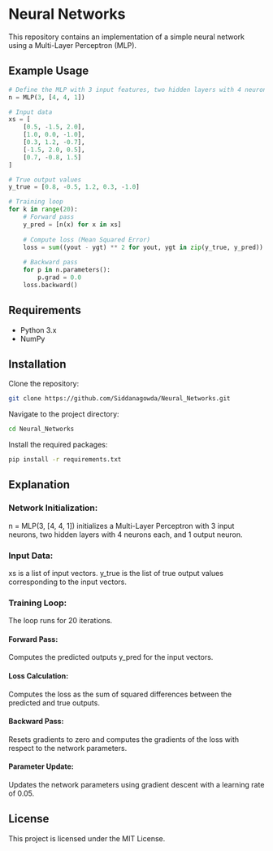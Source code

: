 # Neural Networks

This repository contains an implementation of a simple neural network using a Multi-Layer Perceptron (MLP).

## Example Usage

```python
# Define the MLP with 3 input features, two hidden layers with 4 neurons each, and 1 output neuron
n = MLP(3, [4, 4, 1])

# Input data
xs = [
    [0.5, -1.5, 2.0],
    [1.0, 0.0, -1.0],
    [0.3, 1.2, -0.7],
    [-1.5, 2.0, 0.5],
    [0.7, -0.8, 1.5]
]

# True output values
y_true = [0.8, -0.5, 1.2, 0.3, -1.0]

# Training loop
for k in range(20):
    # Forward pass
    y_pred = [n(x) for x in xs]
    
    # Compute loss (Mean Squared Error)
    loss = sum((yout - ygt) ** 2 for yout, ygt in zip(y_true, y_pred))
    
    # Backward pass
    for p in n.parameters():
        p.grad = 0.0
    loss.backward()
```

## Requirements

- Python 3.x
- NumPy

## Installation

Clone the repository:

```bash
git clone https://github.com/Siddanagowda/Neural_Networks.git
```

Navigate to the project directory:

```bash
cd Neural_Networks
```

Install the required packages:

```bash
pip install -r requirements.txt
```

## Explanation
### Network Initialization:
n = MLP(3, [4, 4, 1]) initializes a Multi-Layer Perceptron with 3 input neurons, two hidden layers with 4 neurons each, and 1 output neuron.

### Input Data:
xs is a list of input vectors.
y_true is the list of true output values corresponding to the input vectors.

### Training Loop:
The loop runs for 20 iterations.

#### Forward Pass: 
Computes the predicted outputs y_pred for the input vectors.

#### Loss Calculation:
 Computes the loss as the sum of squared differences between the predicted and true outputs.

#### Backward Pass: 
Resets gradients to zero and computes the gradients of the loss with respect to the network parameters.

#### Parameter Update: 
Updates the network parameters using gradient descent with a learning rate of 0.05.

## License

This project is licensed under the MIT License.